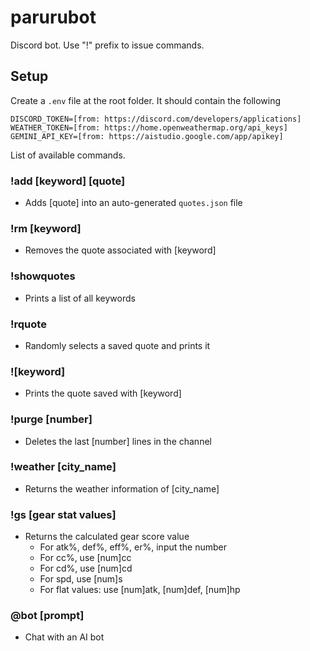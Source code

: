 # parurubot

Discord bot. Use "!" prefix to issue commands.

## Setup
Create a `.env` file at the root folder. It should contain the following
```
DISCORD_TOKEN=[from: https://discord.com/developers/applications]
WEATHER_TOKEN=[from: https://home.openweathermap.org/api_keys]
GEMINI_API_KEY=[from: https://aistudio.google.com/app/apikey]
```

List of available commands.

### !add [keyword] [quote]
- Adds [quote] into an auto-generated `quotes.json` file

### !rm [keyword]
- Removes the quote associated with [keyword]

### !showquotes
- Prints a list of all keywords

### !rquote
- Randomly selects a saved quote and prints it

### ![keyword]
- Prints the quote saved with [keyword]

### !purge [number]
- Deletes the last [number] lines in the channel

### !weather [city_name]
- Returns the weather information of [city_name]

### !gs [gear stat values]
- Returns the calculated gear score value
  - For atk%, def%, eff%, er%, input the number
  - For cc%, use [num]cc
  - For cd%, use [num]cd
  - For spd, use [num]s
  - For flat values: use [num]atk, [num]def, [num]hp

### @bot [prompt]
- Chat with an AI bot
